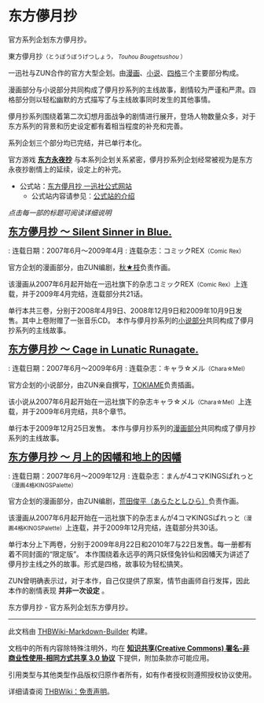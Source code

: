 # 东方儚月抄

<!-- source html: G:\repos\THBWiki-Markdown-Builder\THBWikiMarkdown\Temp\main\e\e2\ns0%3A%E4%B8%9C%E6%96%B9%E5%84%9A%E6%9C%88%E6%8A%84.html -->

官方系列企划东方儚月抄。

  
東方儚月抄<small>（とうぽうぼうげつしょう， *Touhou Bougetsushou* ）</small>  

一迅社与ZUN合作的官方大型企划。由[漫画](./东方儚月抄_～_Silent_Sinner_in_Blue..md)、[小说](./东方儚月抄_～_Cage_in_Lunatic_Runagate..md)、[四格](./东方儚月抄_～_月上的因幡和地上的因幡.md)三个主要部分构成。  
 
漫画部分与小说部分共同构成了儚月抄系列的主线故事，剧情较为严谨和严肃。四格部分则以轻松幽默的方式描写了与主线故事同时发生的其他事情。  
 
儚月抄系列围绕着第二次幻想月面战争的剧情进行展开，登场人物数量众多，对于东方系列的背景和历史设定都有着相当程度的补充和完善。  

系列企划三个部分均已完结，并已单行本化。   

  
  
官方游戏 **[东方永夜抄](./东方永夜抄.md)** 与本系列企划关系紧密，儚月抄系列企划经常被视为是东方永夜抄剧情上的延续，设定上的补完。
  

- 公式站：[东方儚月抄 一迅社公式网站](http://www.ichijinsha.co.jp/special/toho/index.html)
  - 公式站内容请参见：[公式站的介绍](./东方儚月抄-公式站介绍.md)


  
 *点击每一部的标题可阅读详细说明* 
  
  
<big><big> **[东方儚月抄 ～ Silent Sinner in Blue.](./东方儚月抄_～_Silent_Sinner_in_Blue..md)** </big></big>  

  

: 连载日期：2007年6月～2009年4月
: 连载杂志：コミックREX<small>（Comic Rex）</small>

  
官方企划的漫画部分，由ZUN编剧，[秋★枝](./秋★枝.md)负责作画。  

该漫画从2007年6月起开始在一迅社旗下的杂志コミックREX<small>（Comic Rex）</small>上连载，并于2009年4月完结，连载部分共21话。  

单行本共三卷，分别于2008年4月9日、2008年12月9日和2009年10月9日发售。其中上卷附赠了一张音乐CD。 
本作与儚月抄系列的[小说部分](./东方儚月抄_～_Cage_in_Lunatic_Runagate..md)共同构成了儚月抄系列的主线故事。  
 
  
  
  

<big><big> **[东方儚月抄 ～ Cage in Lunatic Runagate.](./东方儚月抄_～_Cage_in_Lunatic_Runagate..md)** </big></big>  

  

: 连载日期：2007年6月～2009年6月
: 连载杂志：キャラ☆メル<small>（Chara☆Mel）</small>

  
官方企划的小说部分，由ZUN亲自撰写，[TOKIAME](./TOKIAME.md)负责插画。  

该小说从2007年6月起开始在一迅社旗下的杂志キャラ☆メル<small>（Chara☆Mel）</small>上连载，并于2009年6月完结，共8个章节。  

单行本于2009年12月25日发售。 
本作与儚月抄系列的[漫画部分](./东方儚月抄_～_Silent_Sinner_in_Blue..md)共同构成了儚月抄系列的主线故事。  
 
  
  
  

<big><big> **[东方儚月抄 ～ 月上的因幡和地上的因幡](./东方儚月抄_～_月上的因幡和地上的因幡.md)** </big></big>  

  

: 连载日期：2007年6月～2009年12月
: 连载杂志：まんが4コマKINGSぱれっと<small>（漫画4格KINGSPalette）</small>

  
官方企划的漫画部分，由ZUN编剧，[荒田俊平（あらたとしひら）](./あらたとしひら.md)负责作画。  

该漫画从2007年6月起开始在一迅社旗下的杂志まんが4コマKINGSぱれっと<small>（漫画4格KINGSPalette）</small>上连载，并于2009年12月完结，连载部分共30话。  

单行本分上下两卷，分别于2009年8月22日和2010年7与22日发售。每一册都有着不同封面的“限定版”。
本作围绕着永远亭的两只妖怪兔铃仙和因幡天为讲述了儚月抄主线之外的故事。形式是四格，故事较为轻松搞笑。  

ZUN曾明确表示过，对于本作，自己仅提供了原案，情节由画师自行发挥，因此本作的剧情表现 **并非一次设定** 。  
 
  

  
  

东方儚月抄 - 官方系列企划东方儚月抄。




---

此文档由 [THBWiki-Markdown-Builder](https://github.com/Delsin-Yu/THBWiki-Markdown-Builder) 构建。

文档中的所有内容除特殊注明外，均在 [**知识共享(Creative Commons) 署名-非商业性使用-相同方式共享 3.0 协议**](https://creativecommons.org/licenses/by-sa/3.0/deed.zh-hans) 下提供，附加条款亦可能应用。

引用类型与其他类型作品版权归原作者所有，如有作者授权则遵照授权协议使用。

详细请查阅 [THBWiki：免责声明](https://thbwiki.cc/THBWiki:%E5%85%8D%E8%B4%A3%E5%A3%B0%E6%98%8E)。

